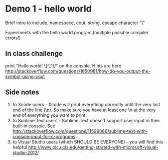 # Demo 1 - hello world

Brief intro to include, namespace, cout, string, escape character "\\"

Experiments with the hello world program (multiple possible compiler errors!)

## In class challenge
print "Hello world! \\(^_^)/" on the console. Hints are here
http://stackoverflow.com/questions/1650981/how-do-you-output-the-symbol-using-cout

## Side notes
1. to Xcode users - Xcode will print everything correctly until the very last end of the line (\n). So make sure you have at least one \n at the very end of everything you want to print.
2. to Sublime Text users - Sublime Text doesn't support user input in their built-in console. See http://stackoverflow.com/questions/11599066/sublime-text-with-console-input-for-c-programs
3. to Visual Studio users (which SHOULD BE EVERYONE) - you will find this helpful 
http://www.pic.ucla.edu/getting-started-with-microsoft-visual-studio-2012/
